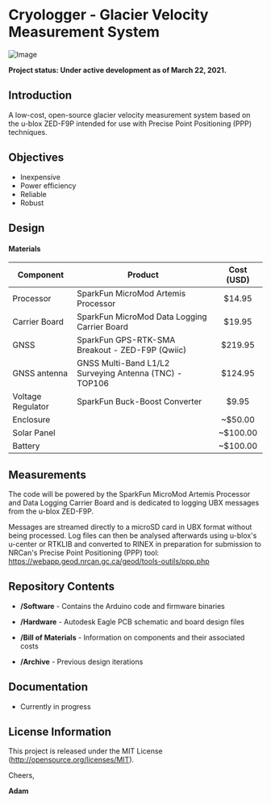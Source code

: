 # Cryologger - Glacier Velocity Measurement System

![Image](https://github.com/adamgarbo/Cryologger_Glacier_Velocity_Measurement_System/blob/master/Archive/v1.0/Images/DSC_1890.JPG)

**Project status: Under active development as of March 22, 2021.**

## Introduction
A low-cost, open-source glacier velocity measurement system based on the u-blox ZED-F9P intended for use with Precise Point Positioning (PPP) techniques.

## Objectives
* Inexpensive
* Power efficiency
* Reliable
* Robust

## Design


#### Materials 

| Component | Product | Cost (USD) |
| --- | --- | :---: | 
| Processor | SparkFun MicroMod Artemis Processor | $14.95 |
| Carrier Board | SparkFun MicroMod Data Logging Carrier Board | $19.95 |
| GNSS | SparkFun GPS-RTK-SMA Breakout - ZED-F9P (Qwiic) | $219.95 |
| GNSS antenna | GNSS Multi-Band L1/L2 Surveying Antenna (TNC) - TOP106 | $124.95 |
| Voltage Regulator | SparkFun Buck-Boost Converter | $9.95 |
| Enclosure |  | ~$50.00 |
| Solar Panel |  | ~$100.00 |
| Battery |  | ~$100.00 |

## Measurements
The code will be powered by the SparkFun MicroMod Artemis Processor and Data Logging Carrier Board and is dedicated to logging UBX messages from the u-blox ZED-F9P.

Messages are streamed directly to a microSD card in UBX format without being processed. Log files can then be analysed afterwards using u-blox's u-center or RTKLIB and converted to RINEX in preparation for submission to NRCan's Precise Point Positioning (PPP) tool: https://webapp.geod.nrcan.gc.ca/geod/tools-outils/ppp.php

## Repository Contents
* **/Software** - Contains the Arduino code and firmware binaries

* **/Hardware** - Autodesk Eagle PCB schematic and board design files

* **/Bill of Materials** - Information on components and their associated costs

* **/Archive** - Previous design iterations

## Documentation
* Currently in progress

## License Information
This project is released under the MIT License (http://opensource.org/licenses/MIT).

Cheers,

**Adam**
